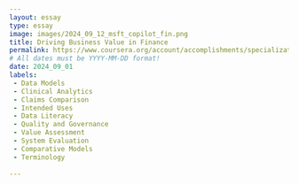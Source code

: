 ```yaml
---
layout: essay
type: essay
image: images/2024_09_12_msft_copilot_fin.png
title: Driving Business Value in Finance
permalink: https://www.coursera.org/account/accomplishments/specialization/EKQ7NWJ9Q47J
# All dates must be YYYY-MM-DD format!
date: 2024_09_01
labels:
 - Data Models
 - Clinical Analytics
 - Claims Comparison
 - Intended Uses
 - Data Literacy
 - Quality and Governance
 - Value Assessment
 - System Evaluation
 - Comparative Models
 - Terminology
 
---
```



